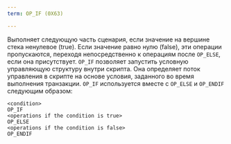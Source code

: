 ```yaml
---
term: OP_IF (0X63)

---
```

Выполняет следующую часть сценария, если значение на вершине стека ненулевое (true). Если значение равно нулю (false), эти операции пропускаются, переходя непосредственно к операциям после `OP_ELSE`, если она присутствует. `OP_IF` позволяет запустить условную управляющую структуру внутри скрипта. Она определяет поток управления в скрипте на основе условия, заданного во время выполнения транзакции. `OP_IF` используется вместе с `OP_ELSE` и `OP_ENDIF` следующим образом:

```text
<condition>
OP_IF
<operations if the condition is true>
OP_ELSE
<operations if the condition is false>
OP_ENDIF
```